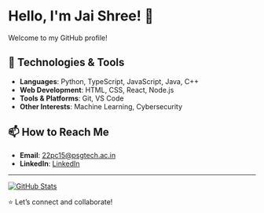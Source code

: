 # Hello, I'm Jai Shree! 👋  

Welcome to my GitHub profile! 

## 🔧 Technologies & Tools  
- **Languages**: Python, TypeScript, JavaScript, Java, C++  
- **Web Development**: HTML, CSS, React, Node.js  
- **Tools & Platforms**: Git, VS Code
- **Other Interests**: Machine Learning, Cybersecurity
  
## 📫 How to Reach Me  
- **Email**: [22pc15@psgtech.ac.in](22pc15@psgtech.ac.in)  
- **LinkedIn**: [LinkedIn](https://www.linkedin.com/in/jai-shree-k/)   

---  

[![GitHub Stats](https://github-readme-stats.vercel.app/api?username=jai-shree&show_icons=true&theme=radical)](https://github.com/jai-shree)  

⭐ Let’s connect and collaborate!  
